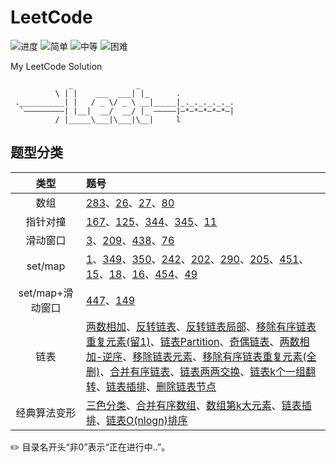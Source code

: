 # LeetCode

![进度](https://img.shields.io/badge/进度-63/1031-337ab7.svg?logo=leetcode&style=flat)  ![简单](https://img.shields.io/badge/简单-28-5cb85c.svg?style=flat)  ![中等](https://img.shields.io/badge/中等-28-f0ad4e.svg?style=flat)  ![困难](https://img.shields.io/badge/困难-7-d9534f.svg?style=flat)

My LeetCode Solution

```
             _              _                      
          \ | |    ___  ___| |_      .             
 .__________| |   / _ \/ _ \ __|_____|_._._._._._. 
  `—————————| |__|  __/  __/ |_ —————|—*—*—*—*—*—| 
          / |_____\___|\___|\__|     l             

```

## 题型分类

| 类型 | 题号 |
| :--: | :-- |
| 数组 | [283](./0283-Move_Zeroes)、[26](./0026-Remove_Duplicates_from_Sorted_Array)、[27](./0027-Remove_Element)、[80](./0080-Remove_Duplicates_from_Sorted_Array_II) |
| 指针对撞 | [167](./0167-Two_Sum_II_-_Input_array_is_sorted)、[125](./0125-Valid_Palindrome)、[344](./0344-Reverse_String)、[345](./0345-Reverse_Vowels_of_a_String)、[11](./0011-Container_With_Most_Water) |
| 滑动窗口 | [3](./0003-Longest_Substring_Without_Repeating_Characters)、[209](./0209-Minimum_Size_Subarray_Sum)、[438](./0438-Find_All_Anagrams_in_a_String)、[76](./0076-Minimum_Window_Substring) |
| set/map | [1](./0001-Two_Sum)、[349](./0349-Intersection_of_Two_Arrays)、[350](./0350-Intersection_of_Two_Arrays_II)、[242](./0242-Valid_Anagram)、[202](./0202-Happy_Number)、[290](./0290-Word_Pattern)、[205](./0205-Isomorphic_Strings)、[451](./0451-Sort_Characters_By_Frequency)、[15](./0015-3Sum)、[18](./0018-4Sum)、[16](./0016-3Sum_Closest)、[454](./0454-4Sum_II)、[49](./0049-Group_Anagrams) |
| set/map+滑动窗口 | [447](./0447-Number_of_Boomerangs)、[149](./0149-Max_Points_on_a_Line) |
| 链表 | [两数相加](./0002-Add_Two_Numbers)、[反转链表](./0206-Reverse_Linked_List)、[反转链表局部](./0092-Reverse_Linked_List_II)、[移除有序链表重复元素(留1)](./0083-Remove_Duplicates_from_Sorted_List)、[链表Partition](./0086-Partition_List)、[奇偶链表](./0328-Odd_Even_Linked_List)、[两数相加-逆序](./0445-Add_Two_Numbers_II)、[移除链表元素](./0203-Remove_Linked_List_Elements)、[移除有序链表重复元素(全删)](./82-Remove_Duplicates_from_Sorted_List_II)、[合并有序链表](./0021-Merge_Two_Sorted_Lists)、[链表两两交换](./0024-Swap_Nodes_in_Pairs)、[链表k个一组翻转](./0025-Reverse_Nodes_in_k-Group)、[链表插排](./0147-Insertion_Sort_List)、[删除链表节点](./0237-Delete_Node_in_a_Linked_List) |
| 经典算法变形 | [三色分类](./0075-Sort_Colors)、[合并有序数组](./0088-Merge_Sorted_Array)、[数组第k大元素](./0215-Kth_Largest_Element_in_an_Array)、[链表插排](./0147-Insertion_Sort_List)、[链表O(nlogn)排序](./0148-Sort_List) |



✏️ 目录名开头“非0”表示“正在进行中..”。
